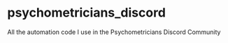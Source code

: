 # psychometricians_discord

All the automation code I use in the Psychometricians Discord Community

